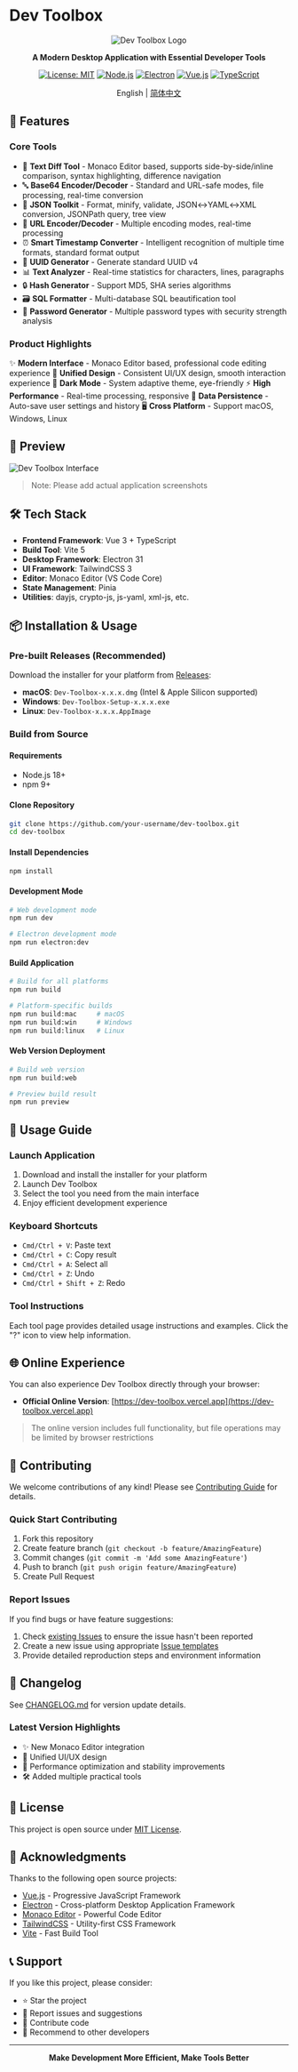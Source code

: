 # Dev Toolbox

<div align="center">

![Dev Toolbox Logo](public/favicon.ico)

**A Modern Desktop Application with Essential Developer Tools**

[![License: MIT](https://img.shields.io/badge/License-MIT-yellow.svg)](https://opensource.org/licenses/MIT)
[![Node.js](https://img.shields.io/badge/Node.js-18+-green.svg)](https://nodejs.org/)
[![Electron](https://img.shields.io/badge/Electron-31+-blue.svg)](https://electronjs.org/)
[![Vue.js](https://img.shields.io/badge/Vue.js-3-green.svg)](https://vuejs.org/)
[![TypeScript](https://img.shields.io/badge/TypeScript-5+-blue.svg)](https://www.typescriptlang.org/)

English | [简体中文](README.md)

</div>

## 🚀 Features

### Core Tools

- 📝 **Text Diff Tool** - Monaco Editor based, supports side-by-side/inline comparison, syntax highlighting, difference navigation
- 🔤 **Base64 Encoder/Decoder** - Standard and URL-safe modes, file processing, real-time conversion
- 📄 **JSON Toolkit** - Format, minify, validate, JSON↔YAML↔XML conversion, JSONPath query, tree view
- 🔗 **URL Encoder/Decoder** - Multiple encoding modes, real-time processing
- ⏰ **Smart Timestamp Converter** - Intelligent recognition of multiple time formats, standard format output
- 🔑 **UUID Generator** - Generate standard UUID v4
- 📊 **Text Analyzer** - Real-time statistics for characters, lines, paragraphs
- 🔒 **Hash Generator** - Support MD5, SHA series algorithms
- 🗃️ **SQL Formatter** - Multi-database SQL beautification tool
- 🔐 **Password Generator** - Multiple password types with security strength analysis

### Product Highlights

✨ **Modern Interface** - Monaco Editor based, professional code editing experience
🎨 **Unified Design** - Consistent UI/UX design, smooth interaction experience
🌙 **Dark Mode** - System adaptive theme, eye-friendly
⚡ **High Performance** - Real-time processing, responsive
💾 **Data Persistence** - Auto-save user settings and history
🖥️ **Cross Platform** - Support macOS, Windows, Linux

## 📸 Preview

![Dev Toolbox Interface](https://via.placeholder.com/800x500?text=Dev+Toolbox+Screenshot)

> Note: Please add actual application screenshots

## 🛠️ Tech Stack

- **Frontend Framework**: Vue 3 + TypeScript
- **Build Tool**: Vite 5
- **Desktop Framework**: Electron 31
- **UI Framework**: TailwindCSS 3
- **Editor**: Monaco Editor (VS Code Core)
- **State Management**: Pinia
- **Utilities**: dayjs, crypto-js, js-yaml, xml-js, etc.

## 📦 Installation & Usage

### Pre-built Releases (Recommended)

Download the installer for your platform from [Releases](../../releases):

- **macOS**: `Dev-Toolbox-x.x.x.dmg` (Intel & Apple Silicon supported)
- **Windows**: `Dev-Toolbox-Setup-x.x.x.exe`
- **Linux**: `Dev-Toolbox-x.x.x.AppImage`

### Build from Source

#### Requirements

- Node.js 18+
- npm 9+

#### Clone Repository

```bash
git clone https://github.com/your-username/dev-toolbox.git
cd dev-toolbox
```

#### Install Dependencies

```bash
npm install
```

#### Development Mode

```bash
# Web development mode
npm run dev

# Electron development mode
npm run electron:dev
```

#### Build Application

```bash
# Build for all platforms
npm run build

# Platform-specific builds
npm run build:mac     # macOS
npm run build:win     # Windows
npm run build:linux   # Linux
```

#### Web Version Deployment

```bash
# Build web version
npm run build:web

# Preview build result
npm run preview
```

## 🎯 Usage Guide

### Launch Application

1. Download and install the installer for your platform
2. Launch Dev Toolbox
3. Select the tool you need from the main interface
4. Enjoy efficient development experience

### Keyboard Shortcuts

- `Cmd/Ctrl + V`: Paste text
- `Cmd/Ctrl + C`: Copy result
- `Cmd/Ctrl + A`: Select all
- `Cmd/Ctrl + Z`: Undo
- `Cmd/Ctrl + Shift + Z`: Redo

### Tool Instructions

Each tool page provides detailed usage instructions and examples. Click the "?" icon to view help information.

## 🌐 Online Experience

You can also experience Dev Toolbox directly through your browser:

- **Official Online Version**: [https://dev-toolbox.vercel.app](https://dev-toolbox.vercel.app)

> The online version includes full functionality, but file operations may be limited by browser restrictions

## 🤝 Contributing

We welcome contributions of any kind! Please see [Contributing Guide](CONTRIBUTING.md) for details.

### Quick Start Contributing

1. Fork this repository
2. Create feature branch (`git checkout -b feature/AmazingFeature`)
3. Commit changes (`git commit -m 'Add some AmazingFeature'`)
4. Push to branch (`git push origin feature/AmazingFeature`)
5. Create Pull Request

### Report Issues

If you find bugs or have feature suggestions:

1. Check [existing Issues](../../issues) to ensure the issue hasn't been reported
2. Create a new issue using appropriate [Issue templates](../../issues/new/choose)
3. Provide detailed reproduction steps and environment information

## 📝 Changelog

See [CHANGELOG.md](CHANGELOG.md) for version update details.

### Latest Version Highlights

- ✨ New Monaco Editor integration
- 🎨 Unified UI/UX design
- 🚀 Performance optimization and stability improvements
- 🛠️ Added multiple practical tools

## 📄 License

This project is open source under [MIT License](LICENSE).

## 🙏 Acknowledgments

Thanks to the following open source projects:

- [Vue.js](https://vuejs.org/) - Progressive JavaScript Framework
- [Electron](https://electronjs.org/) - Cross-platform Desktop Application Framework
- [Monaco Editor](https://microsoft.github.io/monaco-editor/) - Powerful Code Editor
- [TailwindCSS](https://tailwindcss.com/) - Utility-first CSS Framework
- [Vite](https://vitejs.dev/) - Fast Build Tool

## 📞 Support

If you like this project, please consider:

- ⭐ Star the project
- 🐛 Report issues and suggestions
- 🔧 Contribute code
- 📢 Recommend to other developers

---

<div align="center">

**Make Development More Efficient, Make Tools Better**

</div>
